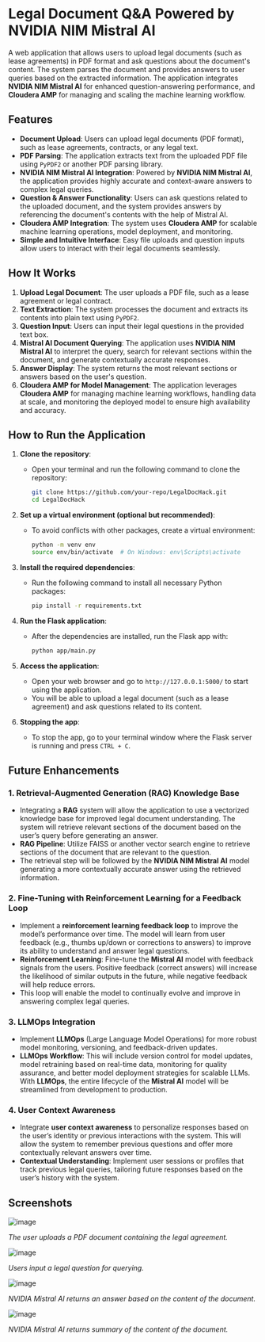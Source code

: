# Legal Document Q&A Powered by NVIDIA NIM Mistral AI

A web application that allows users to upload legal documents (such as lease agreements) in PDF format and ask questions about the document's content. The system parses the document and provides answers to user queries based on the extracted information. The application integrates **NVIDIA NIM Mistral AI** for enhanced question-answering performance, and **Cloudera AMP** for managing and scaling the machine learning workflow.

## Features

- **Document Upload**: Users can upload legal documents (PDF format), such as lease agreements, contracts, or any legal text.
- **PDF Parsing**: The application extracts text from the uploaded PDF file using `PyPDF2` or another PDF parsing library.
- **NVIDIA NIM Mistral AI Integration**: Powered by **NVIDIA NIM Mistral AI**, the application provides highly accurate and context-aware answers to complex legal queries.
- **Question & Answer Functionality**: Users can ask questions related to the uploaded document, and the system provides answers by referencing the document's contents with the help of Mistral AI.
- **Cloudera AMP Integration**: The system uses **Cloudera AMP** for scalable machine learning operations, model deployment, and monitoring.
- **Simple and Intuitive Interface**: Easy file uploads and question inputs allow users to interact with their legal documents seamlessly.

## How It Works

1. **Upload Legal Document**: The user uploads a PDF file, such as a lease agreement or legal contract.
2. **Text Extraction**: The system processes the document and extracts its contents into plain text using `PyPDF2`.
3. **Question Input**: Users can input their legal questions in the provided text box.
4. **Mistral AI Document Querying**: The application uses **NVIDIA NIM Mistral AI** to interpret the query, search for relevant sections within the document, and generate contextually accurate responses.
5. **Answer Display**: The system returns the most relevant sections or answers based on the user's question.
6. **Cloudera AMP for Model Management**: The application leverages **Cloudera AMP** for managing machine learning workflows, handling data at scale, and monitoring the deployed model to ensure high availability and accuracy.

## How to Run the Application

1. **Clone the repository**:
   - Open your terminal and run the following command to clone the repository:
     ```bash
     git clone https://github.com/your-repo/LegalDocHack.git
     cd LegalDocHack
     ```

2. **Set up a virtual environment (optional but recommended)**:
   - To avoid conflicts with other packages, create a virtual environment:
     ```bash
     python -m venv env
     source env/bin/activate  # On Windows: env\Scripts\activate
     ```

3. **Install the required dependencies**:
   - Run the following command to install all necessary Python packages:
     ```bash
     pip install -r requirements.txt
     ```

4. **Run the Flask application**:
   - After the dependencies are installed, run the Flask app with:
     ```bash
     python app/main.py
     ```

5. **Access the application**:
   - Open your web browser and go to `http://127.0.0.1:5000/` to start using the application.
   - You will be able to upload a legal document (such as a lease agreement) and ask questions related to its content.

6. **Stopping the app**:
   - To stop the app, go to your terminal window where the Flask server is running and press `CTRL + C`.

## Future Enhancements

### 1. **Retrieval-Augmented Generation (RAG) Knowledge Base**
   - Integrating a **RAG** system will allow the application to use a vectorized knowledge base for improved legal document understanding. The system will retrieve relevant sections of the document based on the user’s query before generating an answer.
   - **RAG Pipeline**: Utilize FAISS or another vector search engine to retrieve sections of the document that are relevant to the question. 
   - The retrieval step will be followed by the **NVIDIA NIM Mistral AI** model generating a more contextually accurate answer using the retrieved information.

### 2. **Fine-Tuning with Reinforcement Learning for a Feedback Loop**
   - Implement a **reinforcement learning feedback loop** to improve the model’s performance over time. The model will learn from user feedback (e.g., thumbs up/down or corrections to answers) to improve its ability to understand and answer legal questions.
   - **Reinforcement Learning**: Fine-tune the **Mistral AI** model with feedback signals from the users. Positive feedback (correct answers) will increase the likelihood of similar outputs in the future, while negative feedback will help reduce errors.
   - This loop will enable the model to continually evolve and improve in answering complex legal queries.

### 3. **LLMOps Integration**
   - Implement **LLMOps** (Large Language Model Operations) for more robust model monitoring, versioning, and feedback-driven updates.
   - **LLMOps Workflow**: This will include version control for model updates, model retraining based on real-time data, monitoring for quality assurance, and better model deployment strategies for scalable LLMs. With **LLMOps**, the entire lifecycle of the **Mistral AI** model will be streamlined from development to production.


### 4. **User Context Awareness**
   - Integrate **user context awareness** to personalize responses based on the user’s identity or previous interactions with the system. This will allow the system to remember previous questions and offer more contextually relevant answers over time.
   - **Contextual Understanding**: Implement user sessions or profiles that track previous legal queries, tailoring future responses based on the user’s history with the system.


## Screenshots

![image](https://github.com/user-attachments/assets/faad3c33-be2d-414a-96ec-4810ed34d1c5)


*The user uploads a PDF document containing the legal agreement.*

![image](https://github.com/user-attachments/assets/8406cd02-9671-420b-8705-a0c92a22519a)


*Users input a legal question for querying.*

![image](https://github.com/user-attachments/assets/90ea3d6f-be61-4fc6-8a32-92327156d6e2)


*NVIDIA Mistral AI returns an answer based on the content of the document.*



![image](https://github.com/user-attachments/assets/87ff55b0-a15b-4e62-84d2-2ece541bcd65)


*NVIDIA Mistral AI returns summary of  the content of the document.*

